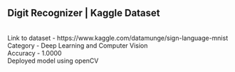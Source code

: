 <h2>Digit Recognizer | Kaggle Dataset</h2>
  <br>
  Link to dataset - https://www.kaggle.com/datamunge/sign-language-mnist
  <br>  
  Category - Deep Learning and Computer Vision
  <br>
  Accuracy - 1.0000
  <br>
  Deployed model using openCV
